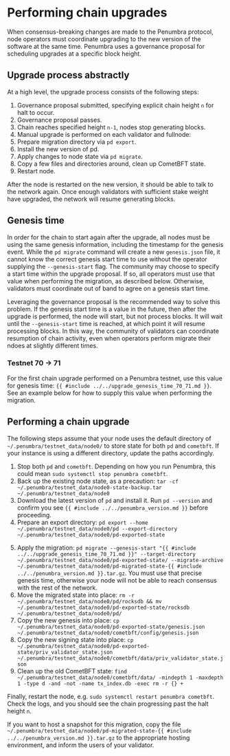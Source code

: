 # Performing chain upgrades

When consensus-breaking changes are made to the Penumbra protocol,
node operators must coordinate upgrading to the new version of the software
at the same time. Penumbra uses a governance proposal for scheduling upgrades
at a specific block height.

## Upgrade process abstractly

At a high level, the upgrade process consists of the following steps:

1. Governance proposal submitted, specifying explicit chain height `n` for halt to occur.
2. Governance proposal passes.
3. Chain reaches specified height `n-1`, nodes stop generating blocks.
4. Manual upgrade is performed on each validator and fullnode:
  1. Prepare migration directory via `pd export`.
  2. Install the new version of pd.
  3. Apply changes to node state via `pd migrate`.
  4. Copy a few files and directories around, clean up CometBFT state.
  5. Restart node.

After the node is restarted on the new version, it should be able to talk to the network again.
Once enough validators with sufficient stake weight have upgraded, the network
will resume generating blocks.

## Genesis time

In order for the chain to start again after the upgrade, all nodes must be using the same genesis information,
including the timestamp for the genesis event. While the `pd migrate` command will create a new `genesis.json` file,
it cannot know the correct genesis start time to use without the operator supplying the `--genesis-start` flag.
The community may choose to specify a start time within the upgrade proposal. If so, all operators must use that value
when performing the migration, as described below. Otherwise, validators must coordinate out of band to agree
on a genesis start time.

Leveraging the governance proposal is the recommended way to solve this problem. If the genesis start time is a value
in the future, then after the upgrade is performed, the node will start, but not process blocks. It will wait
until the `--genesis-start` time is reached, at which point it will resume processing blocks. In this way,
the community of validators can coordinate resumption of chain activity, even when operators perform migrate their ndoes
at slightly different times.

### Testnet 70 -> 71

For the first chain upgrade performed on a Penumbra testnet, use this value for genesis time: `{{ #include ../../upgrade_genesis_time_70_71.md }}`.
See an example below for how to supply this value when performing the migration.

## Performing a chain upgrade

The following steps assume that your node uses the default directory of `~/.penumbra/testnet_data/node0/`
to store state for both `pd` and `cometbft`. If your instance is using a different directory, update the paths accordingly.

1. Stop both `pd` and `cometbft`. Depending on how you run Penumbra, this could mean `sudo systemctl stop penumbra cometbft`.
2. Back up the existing node state, as a precaution: `tar -cf ~/.penumbra/testnet_data/node0-state-backup.tar ~/.penumbra/testnet_data/node0`
3. Download the latest version of `pd` and install it. Run `pd --version` and confirm you see `{{ #include ../../penumbra_version.md }}` before proceeding.
4. Prepare an export directory:
   `pd export --home ~/.penumbra/testnet_data/node0/pd --export-directory ~/.penumbra/testnet_data/node0/pd-exported-state`
<!--
An example log message emitted by `pd migrate` without providing `--genesis-start`:

    pd::upgrade: no genesis time provided, detecting a testing setup now=2023-12-09T00:08:24.225277473Z`

The value after `now=` is what should be copied. In practice, for testnets, Penumbra Labs will advise on a genesis time
and provide that value in the documentation. Or should we just pick a genesis start ahead of time, and use that for all?
-->
5. Apply the migration: `pd migrate --genesis-start "{{ #include ../../upgrade_genesis_time_70_71.md }}" --target-directory ~/.penumbra/testnet_data/node0/pd-exported-state/ --migrate-archive ~/.penumbra/testnet_data/node0/pd-migrated-state-{{ #include ../../penumbra_version.md }}.tar.gz`.
   You must use that precise genesis time, otherwise your node will not be able to reach consensus with the rest of the network.
6. Move the migrated state into place: `rm -r ~/.penumbra/testnet_data/node0/pd/rocksdb && mv ~/.penumbra/testnet_data/node0/pd-exported-state/rocksdb ~/.penumbra/testnet_data/node0/pd/`
7. Copy the new genesis into place: `cp ~/.penumbra/testnet_data/node0/pd-exported-state/genesis.json ~/.penumbra/testnet_data/node0/cometbft/config/genesis.json`
8. Copy the new signing state into place: `cp ~/.penumbra/testnet_data/node0/pd-exported-state/priv_validator_state.json ~/.penumbra/testnet_data/node0/cometbft/data/priv_validator_state.json`
9. Clean up the old CometBFT state: `find ~/.penumbra/testnet_data/node0/cometbft/data/ -mindepth 1 -maxdepth 1 -type d -and -not -name tx_index.db -exec rm -r {} +`

<!--
N.B. We use an ugly ad-hoc find command rather than `cometbft reset-state` because we want to preserve the `tx_index.db` directory.
Doing so will allow CometBFT to reference historical transactions behind the upgrade boundary.
-->

Finally, restart the node, e.g. `sudo systemctl restart penumbra cometbft`. Check the logs, and you should see the chain progressing
past the halt height `n`.

If you want to host a snapshot for this migration, copy the file
`~/.penumbra/testnet_data/node0/pd-migrated-state-{{ #include ../../penumbra_version.md }}.tar.gz` to the appropriate hosting environment,
and inform the users of your validator.
